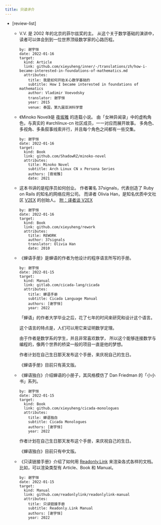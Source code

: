 ```yaml
---
title: 只读评介
---
```


- [review-list]

  - V.V. 是 2002 年的北京的菲尔兹奖的主。
    从这个关于数学基础的演讲中，
    读者可以体会到到一位世界顶级数学家的心路历程。

    ``` metadata
    by: 谢宇恒
    date: 2022-01-16
    target:
      kind: Article
      link: github.com/xieyuheng/inner/-/translations/zh/how-i-became-interested-in-foundations-of-mathematics.md
      attributes:
        title: 我是如何开始关心数学基础的
        subtitle: How I became interested in foundations of mathematics
        author: Vladimir Voevodsky
        translator: 谢宇恒
        year: 2015
        venue: 泰国，第九届亚洲科学营
    ```

  - 《Minoko Novel》是 [夜坂雅](https://github.com/ShadowRZ) 的连载小说。
    由「女神异闻录」中的虚构角色，与真实的 #archlinux-cn 社区成员，一一对应而展开故事。
    多角色、多视角、多条叙事线索并行，并且每个角色之间都有一些交集。

    ``` metadata
    by: 谢宇恒
    date: 2022-01-16
    target:
      kind: Book
      link: github.com/ShadowRZ/minoko-novel
      attributes:
        title: Minoko Novel
        subtitle: Arch Linux CN x Persona Series
        authors: [夜坂雅]
        date: 2021
    ```

  - 这本书讲的是程序员如何创业。
    作者署名 37signals，代表创造了 Ruby on Rails 的知名的网络应用公司。
    而译者 Olivia Han，是知名优质中文社区 [V2EX](https://www.v2ex.com/?r=xieyuheng) 的创始人。
    [附：译者谈 V2EX](https://www.ifanr.com/22202)


    ``` metadata
    by: 谢宇恒
    date: 2022-01-16
    target:
      kind: Book
      link: github.com/xieyuheng/rework
      attributes:
        title: REWORK
        author: 37signals
        translator: Olivia Han
        date: 2010
    ```

  - 《蝉语手册》是蝉语的作者为他设计的程序语言所写的手册。

    ``` metadata
    by: 谢宇恒
    date: 2022-01-15
    target:
      kind: Manual
      link: gitlab.com/cicada-lang/cicada
      attributes:
        title: 蝉语手册
        subtitle: Cicada Language Manual
        authors: [谢宇恒]
        year: 2022
    ```

    「蝉语」的作者大学毕业之后，花了七年的时间来研究和设计这个语言。

    这个语言的特点是，人们可以用它来证明数学定理。

    由于作者是数学系的学生，并且非常喜欢数学，
    所以这个能够连接数学与编程的，像两个世界的桥梁一般的项目一直是他的梦想。

    作者计划在自己生日那天发布这个手册，来庆祝自己的生日。

    《蝉语手册》目前只有英文版。

  - 《蝉语独白》介绍蝉语的小册子，其风格模仿了 Dan Friedman 的「小小书」系列。

    ``` metadata
    by: 谢宇恒
    date: 2022-01-15
    target:
      kind: Book
      link: github.com/xieyuheng/cicada-monologues
      attributes:
        title: 蝉语独白
        subtitle: Cicada Monologues
        authors: [谢宇恒]
        year: 2022
    ```

    作者计划在自己生日那天发布这个手册，来庆祝自己的生日。

    《蝉语独白》目前只有中文版。

  - 《只读链接手册》介绍了如何用 [Readonly.Link](https://readonly.link)
    来渲染各式各样的文档。比如，可以渲染类型有 Article、Book 和 Manual。

    ``` metadata
    by: 谢宇恒
    date: 2022-01-15
    target:
      kind: Manual
      link: github.com/readonlylink/readonlylink-manual
      attributes:
        title: 只读链接手册
        subtitle: Readonly.Link Manual
        authors: [谢宇恒]
        year: 2022
    ```
